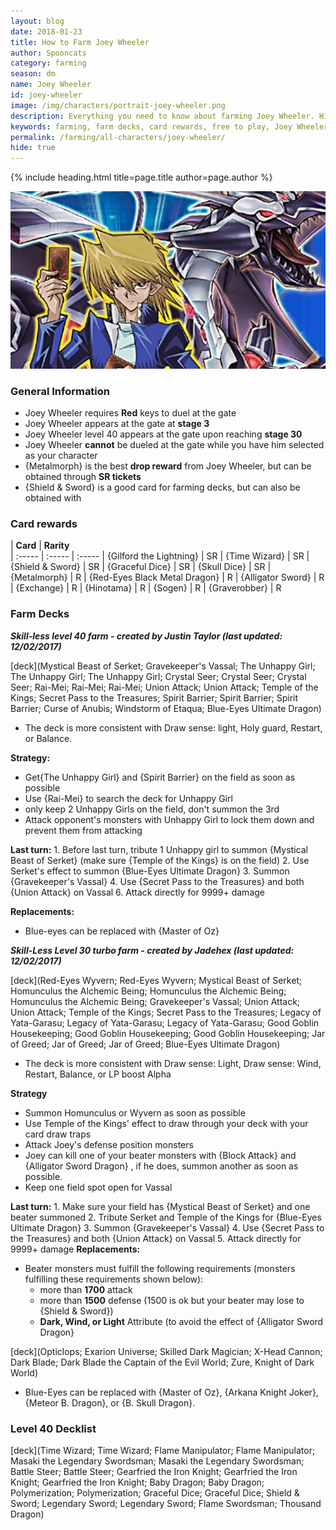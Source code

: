 ```yaml
---
layout: blog
date: 2018-01-23
title: How to Farm Joey Wheeler
author: Spooncats
category: farming
season: dm
name: Joey Wheeler
id: joey-wheeler
image: /img/characters/portrait-joey-wheeler.png
description: Everything you need to know about farming Joey Wheeler. His decklists, card rewards, top level farm decks with strategy information and free to play card replacements. This article will help you farm Joey Wheeler as efficient as possible.
keywords: farming, farm decks, card rewards, free to play, Joey Wheeler
permalink: /farming/all-characters/joey-wheeler/
hide: true
---
```


{% include heading.html title=page.title author=page.author %}

![Joey Banner](/img/content/events/joey.jpg/)

### General Information
* Joey Wheeler requires **Red** keys to duel at the gate
* Joey Wheeler appears at the gate at **stage 3**
* Joey Wheeler level 40 appears at the gate upon reaching **stage 30**
* Joey Wheeler **cannot** be dueled at the gate while you have him selected as your character
* {Metalmorph} is the best **drop reward** from Joey Wheeler, but can be obtained through **SR tickets**
* {Shield & Sword} is a good card for farming decks, but can also be obtained with 
 
### Card rewards

| **Card** |  **Rarity**  
| :----- | :----- | :----- 
| {Gilford the Lightning} | SR
| {Time Wizard} | SR
| {Shield & Sword} | SR
| {Graceful Dice} | SR
| {Skull Dice} | SR
| {Metalmorph} | R
| {Red-Eyes Black Metal Dragon} | R
| {Alligator Sword} | R
| {Exchange} | R
| {Hinotama} | R
| {Sogen} | R
| {Graverobber} | R


### Farm Decks
***Skill-less level 40 farm - created by Justin Taylor (last updated: 12/02/2017)***

[deck](Mystical Beast of Serket; Gravekeeper's Vassal; The Unhappy Girl; The Unhappy Girl; The Unhappy Girl; Crystal Seer; Crystal Seer; Crystal Seer; Rai-Mei; Rai-Mei; Rai-Mei; Union Attack; Union Attack; Temple of the Kings; Secret Pass to the Treasures; Spirit Barrier; Spirit Barrier; Spirit Barrier; Curse of Anubis; Windstorm of Etaqua; Blue-Eyes Ultimate Dragon)

* The deck is more consistent with Draw sense: light, Holy guard, Restart, or Balance.

**Strategy:**
*  Get{The Unhappy Girl} and {Spirit Barrier} on the field as soon as possible
* Use {Rai-Mei} to search the deck for Unhappy Girl
* only keep 2 Unhappy Girls on the field, don't summon the 3rd
* Attack opponent's monsters with Unhappy Girl to lock them down and prevent them from attacking

**Last turn:** 
		1. Before last turn, tribute 1 Unhappy girl to summon {Mystical Beast of Serket} (make sure {Temple of the Kings} is on the field)
		2. Use Serket's effect to summon {Blue-Eyes Ultimate Dragon}
		3. Summon {Gravekeeper's Vassal}
		4. Use {Secret Pass to the Treasures} and both {Union Attack} on Vassal 
		6. Attack directly for 9999+ damage
	
**Replacements:**
* Blue-eyes can be replaced with {Master of Oz}

***Skill-Less Level 30 turbo farm - created by Jadehex (last updated: 12/02/2017)***

[deck](Red-Eyes Wyvern; Red-Eyes Wyvern; Mystical Beast of Serket; Homunculus the Alchemic Being; Homunculus the Alchemic Being; Homunculus the Alchemic Being; Gravekeeper's Vassal; Union Attack; Union Attack; Temple of the Kings; Secret Pass to the Treasures; Legacy of Yata-Garasu; Legacy of Yata-Garasu; Legacy of Yata-Garasu; Good Goblin Housekeeping; Good Goblin Housekeeping; Good Goblin Housekeeping; Jar of Greed; Jar of Greed; Jar of Greed; Blue-Eyes Ultimate Dragon)

* The deck is more consistent with Draw sense: Light, Draw sense: Wind, Restart, Balance, or LP boost Alpha

**Strategy**
* Summon Homunculus or Wyvern as soon as possible
* Use Temple of the Kings' effect to draw through your deck with your card draw traps
* Attack Joey's defense position monsters 
* Joey can kill one of your beater monsters with {Block Attack} and {Alligator Sword Dragon} , if he does, summon another as soon as possible.
* Keep one field spot open for Vassal

**Last turn:** 
		1. Make sure your field has {Mystical Beast of Serket} and one beater summoned
		2. Tribute Serket and Temple of the Kings for {Blue-Eyes Ultimate Dragon}
		3. Summon {Gravekeeper's Vassal}
		4. Use {Secret Pass to the Treasures} and both {Union Attack} on Vassal 
		5. Attack directly for 9999+ damage
**Replacements:**
* Beater monsters must fulfill the following requirements (monsters fulfilling these requirements shown below):
	* more than **1700** attack
	* more than **1500** defense (1500 is ok but your beater may lose to {Shield & Sword})
	* **Dark, Wind, or Light** Attribute (to avoid the effect of {Alligator Sword Dragon}
	
[deck](Opticlops; Exarion Universe; Skilled Dark Magician; X-Head Cannon; Dark Blade; Dark Blade the Captain of the Evil World; Zure, Knight of Dark World) 
* Blue-Eyes can be replaced with {Master of Oz}, {Arkana Knight Joker}, {Meteor B. Dragon}, or {B. Skull Dragon}.

### Level 40 Decklist

[deck](Time Wizard; Time Wizard; Flame Manipulator; Flame Manipulator; Masaki the Legendary Swordsman; Masaki the Legendary Swordsman; Battle Steer; Battle Steer; Gearfried the Iron Knight; Gearfried the Iron Knight; Gearfried the Iron Knight; Baby Dragon; Baby Dragon; Polymerization; Polymerization; Graceful Dice; Graceful Dice; Shield & Sword; Legendary Sword; Legendary Sword; Flame Swordsman; Thousand Dragon)